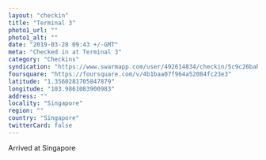 ```yaml
---
layout: "checkin"
title: "Terminal 3"
photo1_url: ""
photo1_alt: ""
date: "2019-03-28 09:43 +/-GMT"
meta: "Checked in at Terminal 3"
category: "Checkins"
syndication: "https://www.swarmapp.com/user/492614834/checkin/5c9c26babd4009002c7e04e8"
foursquare: "https://foursquare.com/v/4b1baa07f964a52084fc23e3"
latitude: "1.3560281705847879"
longitude: "103.9861083900983"
address: ""
locality: "Singapore"
region: ""
country: "Singapore"
twitterCard: false
---
```

Arrived at Singapore
